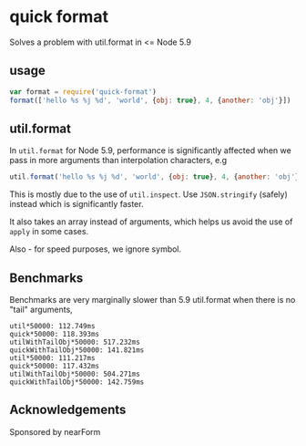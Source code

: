 # quick format

Solves a problem with util.format in <= Node 5.9

## usage

```js
var format = require('quick-format')
format(['hello %s %j %d', 'world', {obj: true}, 4, {another: 'obj'}])
```

##  util.format

In `util.format` for Node 5.9, performance is significantly affected
when we pass in more arguments than interpolation characters, e.g

```js
util.format('hello %s %j %d', 'world', {obj: true}, 4, {another: 'obj'})
```

This is mostly due to the use of `util.inspect`. Use `JSON.stringify`
(safely) instead which is significantly faster. 

It also takes an array instead of arguments, which helps us 
avoid the use of `apply` in some cases.

Also - for speed purposes, we ignore symbol.

## Benchmarks

Benchmarks are very marginally slower than 5.9 util.format when
there is no "tail" arguments, 

```
util*50000: 112.749ms
quick*50000: 118.393ms
utilWithTailObj*50000: 517.232ms
quickWithTailObj*50000: 141.821ms
util*50000: 111.217ms
quick*50000: 117.432ms
utilWithTailObj*50000: 504.271ms
quickWithTailObj*50000: 142.759ms
```

## Acknowledgements

Sponsored by nearForm
